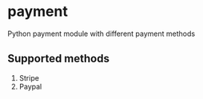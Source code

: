 # payment
Python payment module with different payment methods

## Supported methods
1. Stripe
2. Paypal
